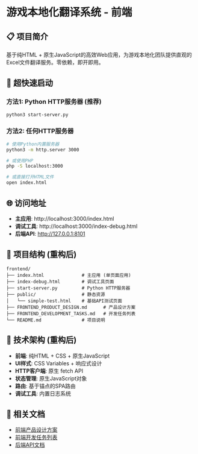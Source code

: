 # 游戏本地化翻译系统 - 前端

## 📋 项目简介

基于纯HTML + 原生JavaScript的高效Web应用，为游戏本地化团队提供直观的Excel文件翻译服务。零依赖，即开即用。

## 🚀 超快速启动

### 方法1: Python HTTP服务器 (推荐)
```bash
python3 start-server.py
```

### 方法2: 任何HTTP服务器
```bash
# 使用Python内置服务器
python3 -m http.server 3000

# 或使用PHP
php -S localhost:3000

# 或直接打开HTML文件
open index.html
```

## 🌐 访问地址

- **主应用**: http://localhost:3000/index.html
- **调试工具**: http://localhost:3000/index-debug.html
- **后端API**: http://127.0.0.1:8101

## 📁 项目结构 (重构后)

```
frontend/
├── index.html              # 主应用 (单页面应用)
├── index-debug.html        # 调试工具页面
├── start-server.py         # Python HTTP服务器
├── public/                 # 静态资源
│   └── simple-test.html    # 基础API测试页面
├── FRONTEND_PRODUCT_DESIGN.md      # 产品设计方案
├── FRONTEND_DEVELOPMENT_TASKS.md   # 开发任务列表
└── README.md               # 项目说明
```

## 🎨 技术架构 (重构后)

- **前端**: 纯HTML + CSS + 原生JavaScript
- **UI样式**: CSS Variables + 响应式设计
- **HTTP客户端**: 原生 fetch API
- **状态管理**: 原生JavaScript对象
- **路由**: 基于锚点的SPA路由
- **调试工具**: 内置日志系统

## 📖 相关文档

- [前端产品设计方案](./FRONTEND_PRODUCT_DESIGN.md)
- [前端开发任务列表](./FRONTEND_DEVELOPMENT_TASKS.md)
- [后端API文档](../backend/API_DOCUMENTATION.md)